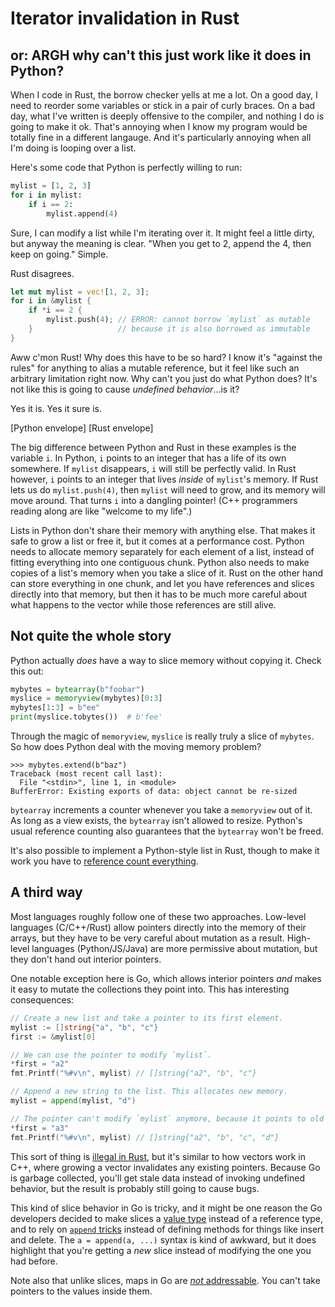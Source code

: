 # Iterator invalidation in Rust

## or: ARGH why can't this just work like it does in Python?

When I code in Rust, the borrow checker yells at me a lot. On a good day, I
need to reorder some variables or stick in a pair of curly braces. On a bad
day, what I've written is deeply offensive to the compiler, and nothing I do is
going to make it ok. That's annoying when I know my program would be totally
fine in a different langauge. And it's particularly annoying when all I'm doing
is looping over a list.

Here's some code that Python is perfectly willing to run:

```python
mylist = [1, 2, 3]
for i in mylist:
    if i == 2:
        mylist.append(4)
```

Sure, I can modify a list while I'm iterating over it. It might feel a little
dirty, but anyway the meaning is clear. "When you get to 2, append the 4, then
keep on going." Simple.

Rust disagrees.

```rust
let mut mylist = vec![1, 2, 3];
for i in &mylist {
    if *i == 2 {
        mylist.push(4); // ERROR: cannot borrow `mylist` as mutable
    }                   // because it is also borrowed as immutable
}

```

Aww c'mon Rust! Why does this have to be so hard? I know it's "against the
rules" for anything to alias a mutable reference, but it feel like such an
arbitrary limitation right now. Why can't you just do what Python does? It's
not like this is going to cause *undefined behavior*...is it?

Yes it is. Yes it sure is.

[Python envelope] [Rust envelope]

The big difference between Python and Rust in these examples is the variable
`i`. In Python, `i` points to an integer that has a life of its own somewhere.
If `mylist` disappears, `i` will still be perfectly valid. In Rust however, `i`
points to an integer that lives *inside* of `mylist`'s memory. If Rust lets us
do `mylist.push(4)`, then `mylist` will need to grow, and its memory will move
around. That turns `i` into a dangling pointer! (C++ programmers reading along
are like "welcome to my life".)

Lists in Python don't share their memory with anything else. That makes it safe
to grow a list or free it, but it comes at a performance cost. Python needs to
allocate memory separately for each element of a list, instead of fitting
everything into one contiguous chunk. Python also needs to make copies of a
list's memory when you take a slice of it. Rust on the other hand can store
everything in one chunk, and let you have references and slices directly into
that memory, but then it has to be much more careful about what happens to the
vector while those references are still alive.

## Not quite the whole story

Python actually *does* have a way to slice memory without copying it. Check
this out:

```python
mybytes = bytearray(b"foobar")
myslice = memoryview(mybytes)[0:3]
mybytes[1:3] = b"ee"
print(myslice.tobytes())  # b'fee'
```

Through the magic of `memoryview`, `myslice` is really truly a slice of
`mybytes`. So how does Python deal with the moving memory problem?

```
>>> mybytes.extend(b"baz")
Traceback (most recent call last):
  File "<stdin>", line 1, in <module>
BufferError: Existing exports of data: object cannot be re-sized
```

`bytearray` increments a counter whenever you take a `memoryview` out of it. As
long as a view exists, the `bytearray` isn't allowed to resize. Python's usual
reference counting also guarantees that the `bytearray` won't be freed.

It's also possible to implement a Python-style list in Rust, though to make it
work you have to [reference count everything](https://is.gd/Bqh1dO).

## A third way

Most languages roughly follow one of these two approaches. Low-level languages
(C/C++/Rust) allow pointers directly into the memory of their arrays, but they
have to be very careful about mutation as a result. High-level languages
(Python/JS/Java) are more permissive about mutation, but they don't hand out
interior pointers.

One notable exception here is Go, which allows interior pointers *and* makes it
easy to mutate the collections they point into. This has interesting
consequences:

```go
// Create a new list and take a pointer to its first element.
mylist := []string{"a", "b", "c"}
first := &mylist[0]

// We can use the pointer to modify `mylist`.
*first = "a2"
fmt.Printf("%#v\n", mylist) // []string{"a2", "b", "c"}

// Append a new string to the list. This allocates new memory.
mylist = append(mylist, "d")

// The pointer can't modify `mylist` anymore, because it points to old memory.
*first = "a3"
fmt.Printf("%#v\n", mylist) // []string{"a2", "b", "c", "d"}
```

This sort of thing is [illegal in Rust](https://is.gd/mMK1we), but it's similar
to how vectors work in C++, where growing a vector invalidates any existing
pointers. Because Go is garbage collected, you'll get stale data instead of
invoking undefined behavior, but the result is probably still going to cause
bugs.

This kind of slice behavior in Go is tricky, and it might be one reason the Go
developers decided to make slices a [value
type](https://blog.golang.org/slices#TOC_4.) instead of a reference type, and
to rely on [`append` tricks](https://github.com/golang/go/wiki/SliceTricks)
instead of defining methods for things like insert and delete. The `a =
append(a, ...)` syntax is kind of awkward, but it does highlight that you're
getting a *new* slice instead of modifying the one you had before.

Note also that unlike slices, maps in Go are [*not*
addressable](http://devs.cloudimmunity.com/gotchas-and-common-mistakes-in-go-golang/index.html#map_value_field_update).
You can't take pointers to the values inside them.
